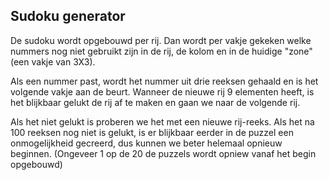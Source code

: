 ## Sudoku generator

De sudoku wordt opgebouwd per rij. Dan wordt per vakje gekeken welke nummers nog niet gebruikt zijn in de rij,
de kolom en in de huidige "zone" (een vakje van 3X3).

Als een nummer past, wordt het nummer uit drie reeksen gehaald en is het volgende vakje aan de beurt.
Wanneer de nieuwe rij 9 elementen heeft, is het blijkbaar gelukt de rij af te maken en gaan we naar de volgende rij.

Als het niet gelukt is proberen we het met een nieuwe rij-reeks. Als het na 100 reeksen nog niet is gelukt,
is er blijkbaar eerder in de puzzel een onmogelijkheid gecreerd, dus kunnen we beter helemaal opnieuw beginnen.
(Ongeveer 1 op de 20 de puzzels wordt opniew vanaf het begin opgebouwd)
